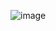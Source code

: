 ![image](https://github.com/ShanAli786/Point-of-Sale-System/assets/107338872/a99d2272-fd18-40e5-8c31-5df88a561ea6)
